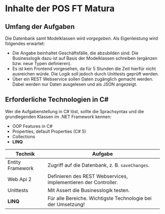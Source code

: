 # Inhalte der POS FT Matura
## Umfang der Aufgaben
Die Datenbank samt Modelklassen wird *vorgegeben*. Als Eigenleistung wird folgendes erwartet:
- Die Angabe beinhaltet Geschäftsfälle, die abzubilden sind. Die Businesslogik dazu ist auf Basis der Modelklassen schreiben (ergänzen bzw. neue Typen definieren). 
- Es ist kein Frontend vorgesehen, da für 5 Stunden die Zeit hierfür nicht ausreichen würde. Die Logik soll jedoch durch Unittests geprüft werden.
- Über ein REST Webservice sollen Daten zugänglich gemacht werden. Dabei werden nur Daten ausgelesen und als JSON angezeigt.


## Erforderliche Technologien in C&#35;
Wer die Aufgabenstellung in C# löst, sollte die Sprachsyntax und die grundlegenden Klassen im .NET Framework kennen:
- OOP Features in C#
- Properties, default Properties (C# 5)
- Collections
- **LINQ**

| Technik | Aufgabe |
|---------|---------|
| Entity Framework | Zugriff auf die Datenbank, z. B. `saveChanges`.|
| Web Api 2        | Definieren des REST Webservices, implementieren der Controller.
| Unittests        | Mit Assert die Businesslogik testen. |
| **LINQ**         | Für alle Bereiche. Wichtigste Technologie bei der Umsetzung!
